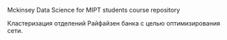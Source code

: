﻿Mckinsey Data Science for MIPT students course repository

Кластеризация отделений Райфайзен банка с целью оптимизирования сети.
